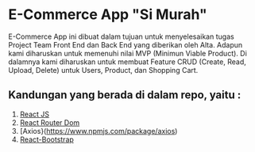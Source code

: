 # E-Commerce App "Si Murah"

E-Commerce App ini dibuat dalam tujuan untuk menyelesaikan tugas Project Team Front End dan Back End yang diberikan oleh Alta. Adapun kami diharuskan untuk memenuhi nilai MVP (Minimun Viable Product). Di dalamnya kami diharuskan untuk membuat Feature CRUD (Create, Read, Upload, Delete) untuk Users, Product, dan Shopping Cart.

## Kandungan yang berada di dalam repo, yaitu :

1. [React JS](https://reactjs.org/docs/create-a-new-react-app.html)
2. [React Router Dom](https://www.npmjs.com/package/react-router-dom)
3. [Axios}(https://www.npmjs.com/package/axios)
4. [React-Bootstrap](https://reactjs.org/)

